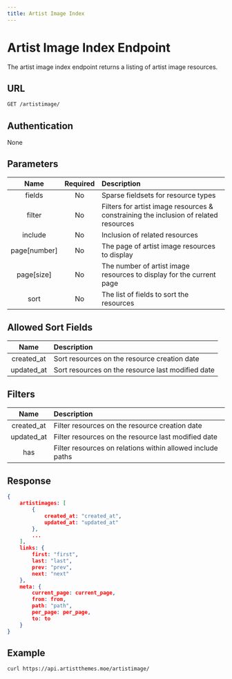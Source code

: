 ```yaml
---
title: Artist Image Index
---
```


# Artist Image Index Endpoint

The artist image index endpoint returns a listing of artist image resources.

## URL

```sh
GET /artistimage/
```

## Authentication

None

## Parameters

| Name         | Required | Description                                                                          |
| :----------: | :------: | :----------------------------------------------------------------------------------- |
| fields       | No       | Sparse fieldsets for resource types                                                  |
| filter       | No       | Filters for artist image resources & constraining the inclusion of related resources |
| include      | No       | Inclusion of related resources                                                       |
| page[number] | No       | The page of artist image resources to display                                        |
| page[size]   | No       | The number of artist image resources to display for the current page                 |
| sort         | No       | The list of fields to sort the resources                                             |

## Allowed Sort Fields

|    Name    | Description                                       |
| :--------: | :------------------------------------------------ |
| created_at | Sort resources on the resource creation date      |
| updated_at | Sort resources on the resource last modified date |

## Filters

|    Name    | Description                                                |
| :--------: | :--------------------------------------------------------- |
| created_at | Filter resources on the resource creation date             |
| updated_at | Filter resources on the resource last modified date        |
| has        | Filter resources on relations within allowed include paths |

## Response

```json
{
    artistimages: [
        {
            created_at: "created_at",
            updated_at: "updated_at"
        },
        ...
    ],
    links: {
        first: "first",
        last: "last",
        prev: "prev",
        next: "next"
    },
    meta: {
        current_page: current_page,
        from: from,
        path: "path",
        per_page: per_page,
        to: to
    }
}
```

## Example

```bash
curl https://api.artistthemes.moe/artistimage/
```
